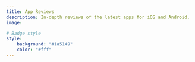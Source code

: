 ```yaml
---
title: App Reviews
description: In-depth reviews of the latest apps for iOS and Android.
image: 

# Badge style
style:
    background: "#1a5149"
    color: "#fff"
---
```

